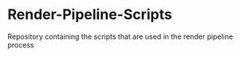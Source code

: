 # Render-Pipeline-Scripts
Repository containing the scripts that are used in the render pipeline process
